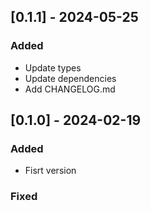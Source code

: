 ## [0.1.1] - 2024-05-25

### Added

- Update types
- Update dependencies
- Add CHANGELOG.md

## [0.1.0] - 2024-02-19

### Added

- Fisrt version

### Fixed
